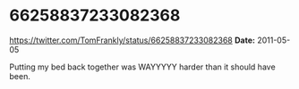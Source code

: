 # 66258837233082368
https://twitter.com/TomFrankly/status/66258837233082368
**Date:** 2011-05-05

Putting my bed back together was WAYYYYY harder than it should have been.
